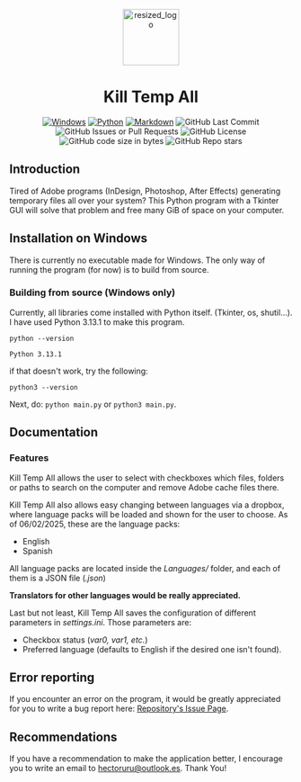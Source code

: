 <p align="center">
  <img width="100" alt="resized_logo" src="https://github.com/user-attachments/assets/70a35f8c-32e3-40b5-9a55-4636f5b711e7" />
</p>

<h1 align="center">Kill Temp All</h1>

<p align="center">
  <a href="#"><img src="https://custom-icon-badges.demolab.com/badge/Windows-0078D6?logo=windows11&logoColor=white" alt="Windows"></a>
  <a href="#"><img src="https://img.shields.io/badge/Python-3776AB?logo=python&logoColor=fff" alt="Python"></a>
  <a href="#"><img src="https://img.shields.io/badge/Markdown-%23000000.svg?logo=markdown&logoColor=white" alt="Markdown"></a>
  <img src="https://img.shields.io/github/last-commit/hacker-3342/Kill-Temp-All" alt="GitHub Last Commit">
  <img src="https://img.shields.io/github/issues-closed/hacker-3342/Kill-Temp-All" alt="GitHub Issues or Pull Requests">
  <img src="https://img.shields.io/github/license/hacker-3342/Kill-Temp-All" alt="GitHub License">
  <img src="https://img.shields.io/github/languages/code-size/hacker-3342/Kill-Temp-All" alt="GitHub code size in bytes">
  <img src="https://img.shields.io/github/stars/hacker-3342/Kill-Temp-All" alt="GitHub Repo stars">
</p>

## Introduction

Tired of Adobe programs (InDesign, Photoshop, After Effects) generating temporary files all over your system? This Python program with a Tkinter GUI will solve that problem and 
free many GiB of space on your computer.

## Installation on Windows

There is currently no executable made for Windows. The only way of running the program (for now) is to build from source.
### Building from source (Windows only)

Currently, all libraries come installed with Python itself. (Tkinter, os, shutil...). I have used Python 3.13.1 to make this program.

`python --version`

`Python 3.13.1`

if that doesn't work, try the following:

`python3 --version`

Next, do:
`python main.py`
or
`python3 main.py`.

## Documentation

### Features

Kill Temp All allows the user to select with checkboxes which files, folders or paths to search on the computer
and remove Adobe cache files there.

Kill Temp All also allows easy changing between languages via a dropbox, where language packs will be loaded
and shown for the user to choose. As of 06/02/2025, these are the language packs:

- English
- Spanish

All language packs are located inside the *Languages/* folder, and each of them is a JSON file (*.json*)

**Translators for other languages would be really appreciated.**

Last but not least, Kill Temp All saves the configuration of different parameters in *settings.ini*. 
Those parameters are:
- Checkbox status (*var0, var1, etc.*)
- Preferred language (defaults to English if the desired one isn't found).

## Error reporting
If you encounter an error on the program, it would be greatly appreciated for you to write a bug report here: [Repository's Issue Page](https://github.com/hacker-3342/Kill-Temp-All/issues).
## Recommendations
If you have a recommendation to make the application better, I encourage you to write an email to <hectoruru@outlook.es>. Thank You!
